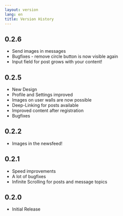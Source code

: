 ```yaml
---
layout: version
lang: en
title: Version History
---
```


## 0.2.6

* Send images in messages
* Bugfixes - remove circle button is now visible again
* Input field for post grows with your content!

## 0.2.5

* New Design
* Profile and Settings improved
* Images on user walls are now possible
* Deep-Linking for posts available
* Improved content after registration
* Bugfixes

## 0.2.2

* Images in the newsfeed!

## 0.2.1

* Speed improvements
* A lot of bugfixes
* Infinite Scrolling for posts and message topics

## 0.2.0

* Initial Release
